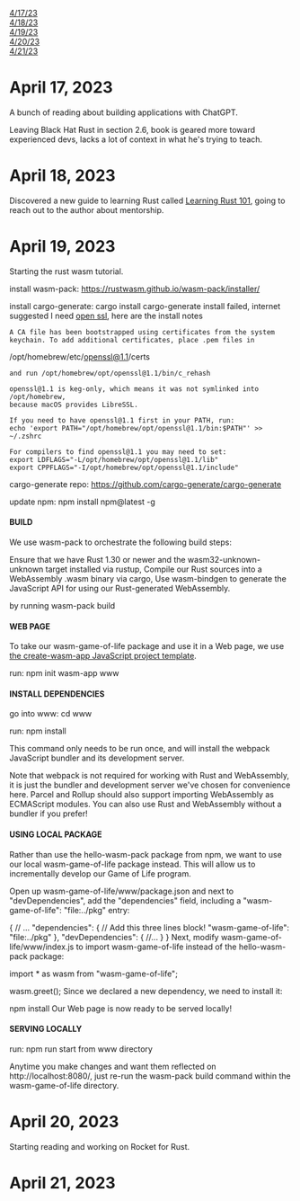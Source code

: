[4/17/23](#april-17-2023)<br>
[4/18/23](#april-18-2023)<br>
[4/19/23](#april-19-2023)<br>
[4/20/23](#april-20-2023)<br>
[4/21/23](#april-21-2023)<br>


# April 17, 2023 

A bunch of reading about building applications with ChatGPT.

Leaving Black Hat Rust in section 2.6, book is geared more toward experienced devs, lacks a lot of context in what he's trying to teach.

# April 18, 2023 

Discovered a new guide to learning Rust called [Learning Rust 101](https://rust-lang.guide/#about), going to reach out to the author about mentorship.

# April 19, 2023 

Starting the rust wasm tutorial.

install wasm-pack: https://rustwasm.github.io/wasm-pack/installer/

install cargo-generate: cargo install cargo-generate
    install failed, internet suggested I need [open ssl](https://docs.rs/openssl/0.10.23/openssl/), here are the install notes

    A CA file has been bootstrapped using certificates from the system keychain. To add additional certificates, place .pem files in
  /opt/homebrew/etc/openssl@1.1/certs

    and run /opt/homebrew/opt/openssl@1.1/bin/c_rehash

    openssl@1.1 is keg-only, which means it was not symlinked into /opt/homebrew,
    because macOS provides LibreSSL.

    If you need to have openssl@1.1 first in your PATH, run:
    echo 'export PATH="/opt/homebrew/opt/openssl@1.1/bin:$PATH"' >> ~/.zshrc

    For compilers to find openssl@1.1 you may need to set:
    export LDFLAGS="-L/opt/homebrew/opt/openssl@1.1/lib"
    export CPPFLAGS="-I/opt/homebrew/opt/openssl@1.1/include"

cargo-generate repo: https://github.com/cargo-generate/cargo-generate

update npm: npm install npm@latest -g


#### BUILD

We use wasm-pack to orchestrate the following build steps:

Ensure that we have Rust 1.30 or newer and the wasm32-unknown-unknown target installed via rustup,
Compile our Rust sources into a WebAssembly .wasm binary via cargo,
Use wasm-bindgen to generate the JavaScript API for using our Rust-generated WebAssembly.

by running wasm-pack build

#### WEB PAGE

To take our wasm-game-of-life package and use it in a Web page, we use [the create-wasm-app JavaScript project template](https://github.com/rustwasm/create-wasm-app).

run: npm init wasm-app www

#### INSTALL DEPENDENCIES

go into www: cd www

run: npm install

This command only needs to be run once, and will install the webpack JavaScript bundler and its development server.

Note that webpack is not required for working with Rust and WebAssembly, it is just the bundler and development server we've chosen for convenience here. Parcel and Rollup should also support importing WebAssembly as ECMAScript modules. You can also use Rust and WebAssembly without a bundler if you prefer!

#### USING LOCAL PACKAGE

Rather than use the hello-wasm-pack package from npm, we want to use our local wasm-game-of-life package instead. This will allow us to incrementally develop our Game of Life program.

Open up wasm-game-of-life/www/package.json and next to "devDependencies", add the "dependencies" field, including a "wasm-game-of-life": "file:../pkg" entry:


{
  // ...
  "dependencies": {                     // Add this three lines block!
    "wasm-game-of-life": "file:../pkg"
  },
  "devDependencies": {
    //...
  }
}
Next, modify wasm-game-of-life/www/index.js to import wasm-game-of-life instead of the hello-wasm-pack package:

import * as wasm from "wasm-game-of-life";

wasm.greet();
Since we declared a new dependency, we need to install it:

npm install
Our Web page is now ready to be served locally!

#### SERVING LOCALLY

run: npm run start from www directory

Anytime you make changes and want them reflected on http://localhost:8080/, just re-run the wasm-pack build command within the wasm-game-of-life directory.

# April 20, 2023 

Starting reading and working on Rocket for Rust.

# April 21, 2023

